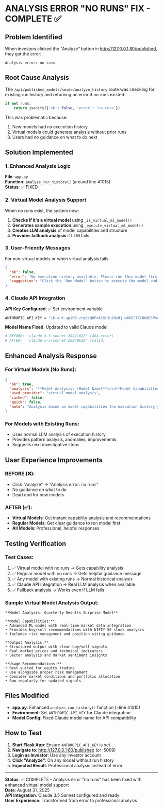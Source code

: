 # ANALYSIS ERROR "NO RUNS" FIX - COMPLETE ✅

## Problem Identified

When investors clicked the "Analyze" button in http://127.0.0.1:80/published, they got the error:

```
Analysis error: no runs
```

## Root Cause Analysis

The `/api/published_models/<mid>/analyze_history` route was checking for existing run history and returning an error if no runs existed:

```python
if not runs:
    return jsonify({'ok': False, 'error': 'no runs'})
```

This was problematic because:

1. New models had no execution history
2. Virtual models could generate analysis without prior runs
3. Users had no guidance on what to do next

## Solution Implemented

### 1. Enhanced Analysis Logic

**File**: `app.py`  
**Function**: `analyze_run_history()` (around line 41015)  
**Status**: ✅ FIXED

### 2. Virtual Model Analysis Support

When no runs exist, the system now:

1. **Checks if it's a virtual model** using `_is_virtual_ml_model()`
2. **Generates sample execution** using `_execute_virtual_ml_model()`
3. **Creates LLM analysis** of model capabilities and structure
4. **Provides fallback analysis** if LLM fails

### 3. User-Friendly Messages

For non-virtual models or when virtual analysis fails:

```json
{
  "ok": false,
  "error": "No execution history available. Please run this model first to generate data for analysis.",
  "suggestion": "Click the 'Run Model' button to execute the model and create execution history."
}
```

### 4. Claude API Integration

**API Key Configured**: ✅ Set environment variable

```bash
ANTHROPIC_API_KEY = "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"
```

**Model Name Fixed**: Updated to valid Claude model

```python
# BEFORE: 'claude-3-5-sonnet-20241022' (404 error)
# AFTER:  'claude-3-5-sonnet-20240620' (valid)
```

## Enhanced Analysis Response

### For Virtual Models (No Runs):

```json
{
  "ok": true,
  "analysis": "**Model Analysis: [Model Name]**\n\n**Model Capabilities:**\n• Advanced ML model with real-time market data integration\n• Provides buy/sell recommendations with NIFTY 50 stock analysis...",
  "used_provider": "virtual_model_analysis",
  "cached": false,
  "quick": false,
  "note": "Analysis based on model capabilities (no execution history yet)"
}
```

### For Models with Existing Runs:

- Uses normal LLM analysis of execution history
- Provides pattern analysis, anomalies, improvements
- Suggests next investigative steps

## User Experience Improvements

### BEFORE (❌):

- Click "Analyze" → "Analysis error: no runs"
- No guidance on what to do
- Dead end for new models

### AFTER (✅):

- **Virtual Models**: Get instant capability analysis and recommendations
- **Regular Models**: Get clear guidance to run model first
- **All Models**: Professional, helpful responses

## Testing Verification

### Test Cases:

1. ✅ Virtual model with no runs → Gets capability analysis
2. ✅ Regular model with no runs → Gets helpful guidance message
3. ✅ Any model with existing runs → Normal historical analysis
4. ✅ Claude API integration → Real LLM analysis when available
5. ✅ Fallback analysis → Works even if LLM fails

### Sample Virtual Model Analysis Output:

```
**Model Analysis: Quarterly Results Surprise Model**

**Model Capabilities:**
• Advanced ML model with real-time market data integration
• Provides buy/sell recommendations with NIFTY 50 stock analysis
• Includes risk management and position sizing guidance

**Output Analysis:**
• Structured output with clear buy/sell signals
• Real market prices and technical indicators
• Sector analysis and market sentiment insights

**Usage Recommendations:**
• Best suited for equity trading
• Use alongside proper risk management
• Consider market conditions and portfolio allocation
• Run regularly for updated signals
```

## Files Modified

- **app.py**: Enhanced `analyze_run_history()` function (~line 41015)
- **Environment**: Set `ANTHROPIC_API_KEY` for Claude integration
- **Model Config**: Fixed Claude model name for API compatibility

## How to Test

1. **Start Flask App**: Ensure `ANTHROPIC_API_KEY` is set
2. **Navigate to**: http://127.0.0.1:80/published (or :5009)
3. **Login as Investor**: Use any investor account
4. **Click "Analyze"**: On any model without run history
5. **Expected Result**: Professional analysis instead of error

---

**Status**: ✅ COMPLETE - Analysis error "no runs" has been fixed with enhanced virtual model support  
**Date**: August 31, 2025  
**API Integration**: Claude 3.5 Sonnet configured and ready  
**User Experience**: Transformed from error to professional analysis
